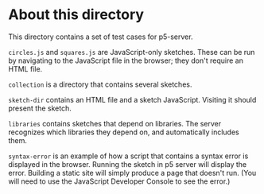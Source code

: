 # About this directory

This directory contains a set of test cases for p5-server.

`circles.js` and `squares.js` are JavaScript-only sketches. These can be run by
navigating to the JavaScript file in the browser; they don't require an HTML
file.

`collection` is a directory that contains several sketches.

`sketch-dir` contains an HTML file and a sketch JavaScript. Visiting it should
present the sketch.

`libraries` contains sketches that depend on libraries. The server recognizes
which libraries they depend on, and automatically includes them.

`syntax-error` is an example of how a script that contains a syntax error is
displayed in the browser. Running the sketch in p5 server will display the
error. Building a static site will simply produce a page that doesn't run. (You
will need to use the JavaScript Developer Console to see the error.)
